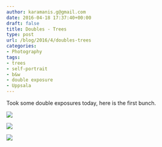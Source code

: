 ```yaml
---
author: karamanis.g@gmail.com
date: 2016-04-18 17:37:40+00:00
draft: false
title: Doubles - Trees
type: post
url: /blog/2016/4/doubles-trees
categories:
- Photography
tags:
- trees
- self-portrait
- b&w
- double exposure
- Uppsala
---
```


Took some double exposures today, here is the first bunch.



  
   ![](/images/2016-04-18-20164doubles-trees/20160418-DSCF8302.jpg)

  

  
   ![](/images/2016-04-18-20164doubles-trees/20160418-DSCF8306.jpg)

  

  
   ![](/images/2016-04-18-20164doubles-trees/20160418-DSCF8309.jpg)

  


